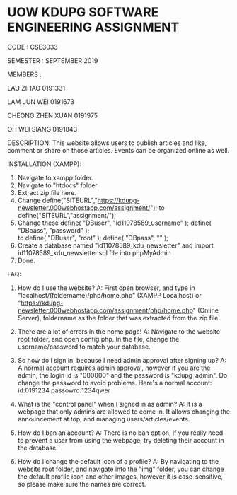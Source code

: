 # UOW KDUPG SOFTWARE ENGINEERING ASSIGNMENT

CODE : CSE3033

SEMESTER : SEPTEMBER 2019

MEMBERS :

LAU ZIHAO 0191331

LAM JUN WEI 0191673

CHEONG ZHEN XUAN 0191975

OH WEI SIANG 0191843

DESCRIPTION:
This website allows users to publish articles and like, comment or share on those articles. Events can be organized online as well.

INSTALLATION (XAMPP):
1. Navigate to xampp folder.
2. Navigate to "htdocs" folder.
3. Extract zip file here.
4. Change define("SITEURL","https://kdupg-newsletter.000webhostapp.com/assignment/"); to
    define("SITEURL","assignment/");
5. Change these
	define( "DBuser", "id11078589_username" );
	define( "DBpass", "password" );    
  to
  define( "DBuser", "root" );
	define( "DBpass", "" );    
6. Create a database named "id11078589_kdu_newsletter" and import id11078589_kdu_newsletter.sql file into phpMyAdmin
7. Done.

FAQ:
1. How do I use the website?
A: First open browser, and type in "localhost/(foldername)/php/home.php" (XAMPP Localhost) or "https://kdupg-newsletter.000webhostapp.com/assignment/php/home.php" (Online Server), foldername as the folder that was extracted from the zip file.

2. There are a lot of errors in the home page!
A: Navigate to the website root folder, and open config.php. In the file, change the username/password to match your database.

3. So how do i sign in, because I need admin approval after signing up?
A: A normal account requires admin approval, however if you are the admin, the login id is "000000" and the password is "kdupg_admin". Do change the password to avoid problems. Here's a normal account: id:0191234  passowrd:1234qwer

4. What is the "control panel" when I signed in as admin?
A: It is a webpage that only admins are allowed to come in. It allows changing the announcement at top, and managing users/articles/events.

5. How do I ban an account?
A: There is no ban option, if you really need to prevent a user from using the webpage, try deleting their account in the database.

6. How do I change the default icon of a profile?
A: By navigating to the website root folder, and navigate into the "img" folder, you can change the default profile icon and other images, however it is case-sensitive, so please make sure the names are correct.
